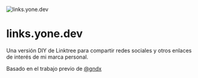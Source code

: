 ![links.yone.dev](https://res.cloudinary.com/dcllw95id/images/v1689187983/yonedev/Yonedev-Github/Yonedev-Github.png?_i=AA)

# links.yone.dev

Una versión DIY de Linktree para compartir redes sociales y otros enlaces de interés de mi marca personal.

Basado en el trabajo previo de [@gndx](https://github.com/gndx)

